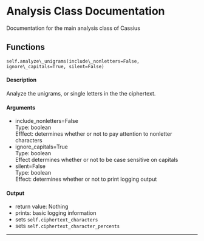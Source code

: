 # Analysis Class Documentation
Documentation for the main analysis class of Cassius
## Functions

`self.analyze\_unigrams(include\_nonletters=False, ignore\_capitals=True, silent=False)`  
#### Description
Analyze the unigrams, or single letters in the the ciphertext.

#### Arguments
 * include\_nonletters=False  
    Type: boolean  
    Efffect: determines whether or not to pay attention to nonletter characters  
 * ignore\_capitals=True  
    Type: boolean  
    Effect determines whether or not to be case sensitive on capitals  
 * silent=False  
    Type: boolean  
    Effect: determines whether or not to print logging output  

#### Output
 * return value: Nothing
 * prints: basic logging information
 * sets `self.ciphertext_characters`
 * sets `self.ciphertext_character_percents`
---
